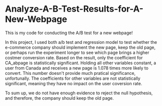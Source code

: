 # Analyze-A-B-Test-Results-for-A-New-Webpage

This is my code for conducting the A/B test for a new webpage!

In this project, I used both a/b test and regression model to test whether the e-commerce company should implement the new page, keep the old page, or perhaps run the experiment longer to see which page brings a higher costmer conversion rate. Based on the result, only the coefficient for CA_abpage is statistically significant. Holding all other variables constant, a user from Canada and receives a new page is 1.078 times more likely to convert. This number doesn't provide much pratical significance, unfortunally. The coefficients for other variables are not statistically significant, meaning they have no impact on the user coversion rate.

To sum up, we do not have enough evidence to reject the null hypothesis, and therefore, the company should keep the old page.
